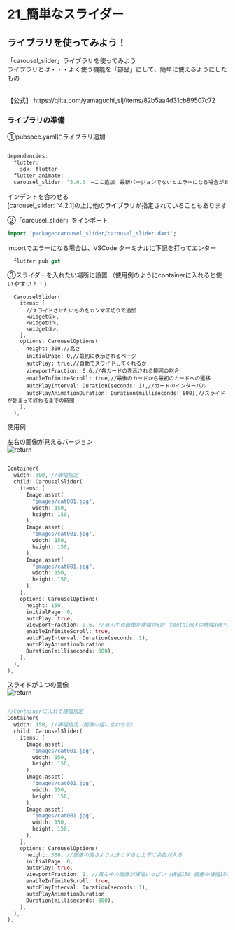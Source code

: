 # **21_簡単なスライダー**


## **ライブラリを使ってみよう！**

「carousel_slider」ライブラリを使ってみよう  
ライブラリとは・・・よく使う機能を「部品」にして、簡単に使えるようにしたもの

<br>
【公式】  
https://qiita.com/yamaguchi_slj/items/82b5aa4d31cb89507c72
<br>

### **ライブラリの準備**

①pubspec.yamlにライブラリ追加

```dart

dependencies:
  flutter:
    sdk: flutter
  flutter_animate:
  carousel_slider: ^5.0.0　←ここ追加　最新バージョンでないとエラーになる場合があります

```

インデントを合わせる  
[carousel_slider: ^4.2.1]の上に他のライブラリが指定されていることもあります

②「carousel_slider」をインポート

```dart
import 'package:carousel_slider/carousel_slider.dart';
```

importでエラーになる場合は、VSCode ターミナルに下記を打ってエンター
```dart
  flutter pub get
```

③スライダーを入れたい場所に設置
（使用例のようにcontainerに入れると使いやすい！！）

```
  CarouselSlider(
    items: [
      //スライドさせたいものをカンマ区切りで追加
      <widget①>,
      <widget②>,
      <widget③>,
    ],
    options: CarouselOptions(
      height: 300,//高さ
      initialPage: 0,//最初に表示されるページ
      autoPlay: true,//自動でスライドしてくれるか
      viewportFraction: 0.6,//各カードの表示される範囲の割合
      enableInfiniteScroll: true,//最後のカードから最初のカードへの遷移
      autoPlayInterval: Duration(seconds: 1),//カードのインターバル
      autoPlayAnimationDuration: Duration(milliseconds: 800),//スライドが始まって終わるまでの時間
    ),
  ),
```

使用例  

左右の画像が見えるバージョン  
![return](img/21_slider1-2.png)

```dart

Container(
  width: 300, //横幅指定
  child: CarouselSlider(
    items: [
      Image.asset(
        "images/cat001.jpg",
        width: 150,
        height: 150,
      ),
      Image.asset(
        "images/cat001.jpg",
        width: 150,
        height: 150,
      ),
      Image.asset(
        "images/cat001.jpg",
        width: 150,
        height: 150,
      ),
    ],
    options: CarouselOptions(
      height: 150,
      initialPage: 0,
      autoPlay: true,
      viewportFraction: 0.6, //真ん中の画像が横幅の6割（containerの横幅300*0.6=180 画像の幅が150なので180-150=30の余白が左右につく）
      enableInfiniteScroll: true,
      autoPlayInterval: Duration(seconds: 1),
      autoPlayAnimationDuration:
      Duration(milliseconds: 800),
    ),
  ),
),

```

スライドが１つの画像  
![return](img/21_slider1-1.png)

```dart

//Containerに入れて横幅指定
Container(
  width: 150, //横幅指定（画像の幅に合わせる）
  child: CarouselSlider(
    items: [
      Image.asset(
        "images/cat001.jpg",
        width: 150,
        height: 150,
      ),
      Image.asset(
        "images/cat001.jpg",
        width: 150,
        height: 150,
      ),
      Image.asset(
        "images/cat001.jpg",
        width: 150,
        height: 150,
      ),
    ],
    options: CarouselOptions(
      height: 300, //画像の高さより大きくすると上下に余白が入る
      initialPage: 0,
      autoPlay: true,
      viewportFraction: 1, //真ん中の画像が横幅いっぱい（横幅150 画像の横幅150 ぴったり）
      enableInfiniteScroll: true,
      autoPlayInterval: Duration(seconds: 1),
      autoPlayAnimationDuration:
      Duration(milliseconds: 800),
    ),
  ),
),

```
